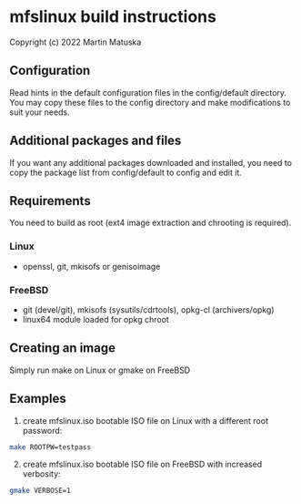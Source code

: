 # mfslinux build instructions

Copyright (c) 2022 Martin Matuska <mm at matuska dot de>

## Configuration
Read hints in the default configuration files in the config/default directory.
You may copy these files to the config directory and make modifications
to suit your needs.

## Additional packages and files
If you want any additional packages downloaded and installed, you need to copy
the package list from config/default to config and edit it.

## Requirements

You need to build as root (ext4 image extraction and chrooting is required).

### Linux
 - openssl, git, mkisofs or genisoimage

### FreeBSD
 - git (devel/git), mkisofs (sysutils/cdrtools), opkg-cl (archivers/opkg)
 - linux64 module loaded for opkg chroot

## Creating an image

Simply run make on Linux or gmake on FreeBSD

## Examples

1. create mfslinux.iso bootable ISO file on Linux with a different root password:

  ```bash
  make ROOTPW=testpass
  ```

2. create mfslinux.iso bootable ISO file on FreeBSD with increased verbosity:

  ```bash
  gmake VERBOSE=1
  ```
